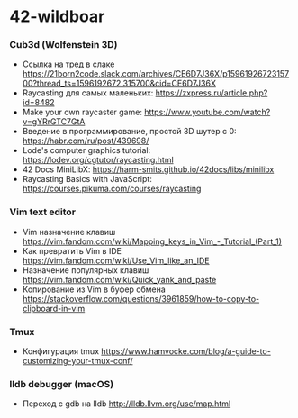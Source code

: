 # 42-wildboar

### Cub3d (Wolfenstein 3D)
+ Ссылка на тред в слаке <https://21born2code.slack.com/archives/CE6D7J36X/p1596192672315700?thread_ts=1596192672.315700&cid=CE6D7J36X>
+ Raycasting для самых маленьких: <https://zxpress.ru/article.php?id=8482>
+ Make your own raycaster game: <https://www.youtube.com/watch?v=gYRrGTC7GtA>
+ Введение в программирование, простой 3D шутер с 0: <https://habr.com/ru/post/439698/>
+ Lode's computer graphics tutorial: <https://lodev.org/cgtutor/raycasting.html>
+ 42 Docs MiniLibX: <https://harm-smits.github.io/42docs/libs/minilibx>
+ Raycasting Basics with JavaScript: <https://courses.pikuma.com/courses/raycasting>

### Vim text editor
+ Vim назначение клавиш
<https://vim.fandom.com/wiki/Mapping_keys_in_Vim_-_Tutorial_(Part_1)>
+ Как превратить Vim в IDE
<https://vim.fandom.com/wiki/Use_Vim_like_an_IDE>
+ Назначение популярных клавиш
<https://vim.fandom.com/wiki/Quick_yank_and_paste>
+ Копирование из Vim в буфер обмена
<https://stackoverflow.com/questions/3961859/how-to-copy-to-clipboard-in-vim>

### Tmux
+ Конфигурация tmux
<https://www.hamvocke.com/blog/a-guide-to-customizing-your-tmux-conf/>

### lldb debugger (macOS)
+ Переход с gdb на lldb
<http://lldb.llvm.org/use/map.html>
